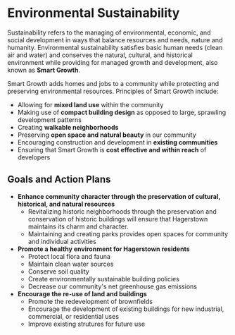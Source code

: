 # Environmental Sustainability

Sustainability refers to the managing of environmental, economic, and social development in ways that balance resources
and needs, nature and humanity. Environmental sustainability satisfies basic human needs (clean air and water) and 
conserves the natural, cultural, and historical environment while providing for managed growth and development, also known 
as **Smart Growth**. 

Smart Growth adds homes and jobs to a community while protecting and preserving environmental resources. Principles of Smart 
Growth include: 

- Allowing for **mixed land use** within the community
- Making use of **compact building design** as opposed to large, sprawling development patterns
- Creating **walkable neighborhoods**
- Preserving **open space and natural beauty** in our community
- Encouraging construction and development in **existing communities**
- Ensuring that Smart Growth is **cost effective and within reach** of developers



## Goals and Action Plans

- **Enhance community character through the preservation of cultural, historical, and natural resources**
  - Revitalizing historic neighborhoods through the preservation and conservation of historic buildings will ensure that Hagerstown maintains its charm and character.
  - Maintaining and creating parks provides open spaces for community and individual activities
- **Promote a healthy environment for Hagerstown residents**
  - Protect local flora and fauna
  - Maintain clean water sources
  - Conserve soil quality
  - Create environmentally sustainable building policies
  - Decrease our community's net greenhouse gas emissions
- **Encourage the re-use of land and buildings**
  - Promote the redevelopment of brownfields
  - Encourage the development of existing buildings for new industrial, commercial, or residential uses
  - Improve existing strutures for future use
